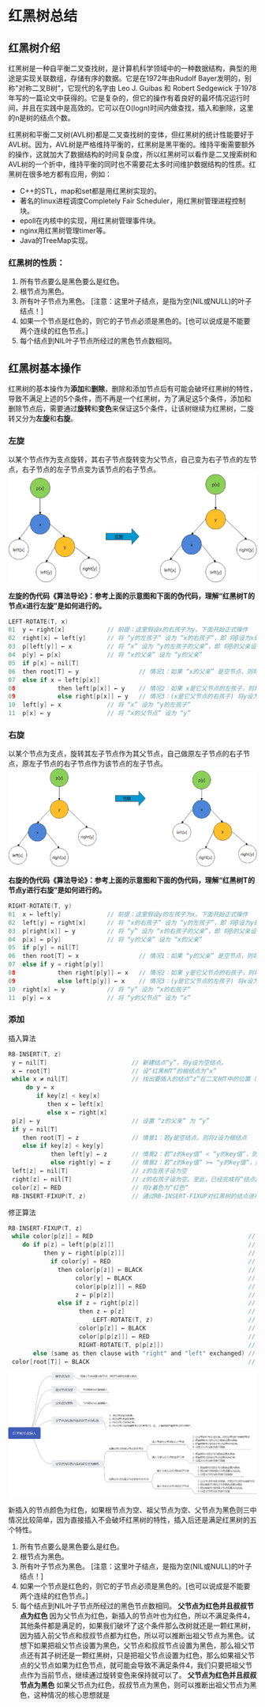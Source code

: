 # 红黑树总结
## 红黑树介绍
红黑树是一种自平衡二叉查找树，是计算机科学领域中的一种数据结构，典型的用途是实现关联数组，存储有序的数据。它是在1972年由Rudolf Bayer发明的，别称"对称二叉B树"，它现代的名字由 Leo J. Guibas 和 Robert Sedgewick 于1978年写的一篇论文中获得的。它是复杂的，但它的操作有着良好的最坏情况运行时间，并且在实践中是高效的。它可以在O(logn)时间内做查找，插入和删除，这里的n是树的结点个数。

红黑树和平衡二叉树(AVL树)都是二叉查找树的变体，但红黑树的统计性能要好于AVL树。因为，AVL树是严格维持平衡的，红黑树是黑平衡的。维持平衡需要额外的操作，这就加大了数据结构的时间复杂度，所以红黑树可以看作是二叉搜索树和AVL树的一个折中，维持平衡的同时也不需要花太多时间维护数据结构的性质。红黑树在很多地方都有应用，例如：
- C++的STL，map和set都是用红黑树实现的。
- 著名的linux进程调度Completely Fair Scheduler，用红黑树管理进程控制块。
- epoll在内核中的实现，用红黑树管理事件块。
- nginx用红黑树管理timer等。
- Java的TreeMap实现。

### 红黑树的性质：
1. 所有节点要么是黑色要么是红色。
2. 根节点为黑色。
3. 所有叶子节点为黑色。 [注意：这里叶子结点，是指为空(NIL或NULL)的叶子结点！]
4. 如果一个节点是红色的，则它的子节点必须是黑色的。[也可以说成是不能要两个连续的红色节点。]
5. 每个结点到NIL叶子节点所经过的黑色节点数相同。
## 红黑树基本操作
红黑树的基本操作为**添加**和**删除**，删除和添加节点后有可能会破坏红黑树的特性，导致不满足上述的5个条件，而不再是一个红黑树，为了满足这5个条件，添加和删除节点后，需要通过**旋转**和**变色**来保证这5个条件，让该树继续为红黑树，二旋转又分为**左旋**和**右旋**。
### 左旋
以某个节点作为支点旋转，其右子节点旋转变为父节点，自己变为右子节点的左节点，右子节点的左子节点变为该节点的右子节点。
![rotateLeft](https://github.com/sunwnehongl/LearningSummary/blob/master/image/collection/rotateLeft.png "rotateLeft")

**左旋的伪代码《算法导论》：参考上面的示意图和下面的伪代码，理解“红黑树T的节点x进行左旋”是如何进行的。**
```c
LEFT-ROTATE(T, x)  
01  y ← right[x]            // 前提：这里假设x的右孩子为y。下面开始正式操作
02  right[x] ← left[y]      // 将 “y的左孩子” 设为 “x的右孩子”，即 将β设为x的右孩子
03  p[left[y]] ← x          // 将 “x” 设为 “y的左孩子的父亲”，即 将β的父亲设为x
04  p[y] ← p[x]             // 将 “x的父亲” 设为 “y的父亲”
05  if p[x] = nil[T]       
06  then root[T] ← y                 // 情况1：如果 “x的父亲” 是空节点，则将y设为根节点
07  else if x = left[p[x]]  
08            then left[p[x]] ← y    // 情况2：如果 x是它父节点的左孩子，则将y设为“x的父节点的左孩子”
09            else right[p[x]] ← y   // 情况3：(x是它父节点的右孩子) 将y设为“x的父节点的右孩子”
10  left[y] ← x             // 将 “x” 设为 “y的左孩子”
11  p[x] ← y                // 将 “x的父节点” 设为 “y”
```

### 右旋
以某个节点为支点，旋转其左子节点作为其父节点，自己做原左子节点的右子节点，原左子节点的右子节点作为该节点的左子节点。
![rotateLeft](https://github.com/sunwnehongl/LearningSummary/blob/master/image/collection/rotaterigth.png "rotaterigth")

**右旋的伪代码《算法导论》：参考上面的示意图和下面的伪代码，理解“红黑树T的节点y进行右旋”是如何进行的。** 
```c
RIGHT-ROTATE(T, y)  
01  x ← left[y]             // 前提：这里假设y的左孩子为x。下面开始正式操作
02  left[y] ← right[x]      // 将 “x的右孩子” 设为 “y的左孩子”，即 将β设为y的左孩子
03  p[right[x]] ← y         // 将 “y” 设为 “x的右孩子的父亲”，即 将β的父亲设为y
04  p[x] ← p[y]             // 将 “y的父亲” 设为 “x的父亲”
05  if p[y] = nil[T]       
06  then root[T] ← x                 // 情况1：如果 “y的父亲” 是空节点，则将x设为根节点
07  else if y = right[p[y]]  
08            then right[p[y]] ← x   // 情况2：如果 y是它父节点的右孩子，则将x设为“y的父节点的左孩子”
09            else left[p[y]] ← x    // 情况3：(y是它父节点的左孩子) 将x设为“y的父节点的左孩子”
10  right[x] ← y            // 将 “y” 设为 “x的右孩子”
11  p[y] ← x                // 将 “y的父节点” 设为 “x”
```
### 添加
插入算法
```c
RB-INSERT(T, z)  
 y ← nil[T]                        // 新建结点“y”，将y设为空结点。
 x ← root[T]                       // 设“红黑树T”的根结点为“x”
 while x ≠ nil[T]                  // 找出要插入的结点“z”在二叉树T中的位置（父结点），即“y”结点要存放的位置
     do y ← x                      
        if key[z] < key[x]  
           then x ← left[x]  
           else x ← right[x]  
 p[z] ← y                          // 设置 “z的父亲” 为 “y”
 if y = nil[T]                     
    then root[T] ← z               // 情景1：若y是空结点，则将z设为根结点
    else if key[z] < key[y]        
            then left[y] ← z       // 情景2：若“z的key值” < “y的key值”，则将z设为“y的左孩子”
            else right[y] ← z      // 情景2：若“z的key值” >= “y的key值”，则将z设为“y的右孩子” 
 left[z] ← nil[T]                  // z的左孩子设为空
 right[z] ← nil[T]                 // z的右孩子设为空。至此，已经完成将“结点z插入到二叉树”中了。
 color[z] ← RED                    // 将z着色为“红色”
 RB-INSERT-FIXUP(T, z)             // 通过RB-INSERT-FIXUP对红黑树的结点进行颜色修改以及旋转，让树T仍然是一颗红黑树
```
修正算法
```c
RB-INSERT-FIXUP(T, z)
 while color[p[z]] = RED                                            // 若“当前结点(z)的父结点是红色”，则进行以下处理。
    do if p[z] = left[p[p[z]]]                                      // 若“z的父结点”是“z的祖父结点的左孩子”，则进行以下处理。
          then y ← right[p[p[z]]]                                   // 将y设置为“z的叔叔结点(z的祖父结点的右孩子)”
            if color[y] = RED                                       // 4.1情景：叔叔是红色
              then color[p[z]] ← BLACK                              //  (01) 将“父结点”设为黑色。
                   color[y] ← BLACK                                 //  (02) 将“叔叔结点”设为黑色。
                   color[p[p[z]]] ← RED                             //  (03) 将“祖父结点”设为“红色”。
                   z ← p[p[z]]                                      //  (04) 将“祖父结点”设为“当前结点”(红色结点)
              else if z = right[p[z]]                               // 4.3.1情景：叔叔是黑色，且当前结点是右孩子
                    then z ← p[z]                                   //  (01) 将“父结点”作为“新的当前结点”。
                        LEFT-ROTATE(T, z)                           //  (02) 以“新的当前结点”为支点进行左旋。
                    color[p[z]] ← BLACK                             // 4.2.1情景：叔叔是黑色，且当前结点是左孩子。(01) 将“父结点”设为“黑色”。
                    color[p[p[z]]] ← RED                            //  (02) 将“祖父结点”设为“红色”。
                    RIGHT-ROTATE(T, p[p[z]])                        //  (03) 以“祖父结点”为支点进行右旋。
       else (same as then clause with "right" and "left" exchanged) // 若“z的父结点”是“z的祖父结点的右孩子”，将上面的操作中“right”和“left”交换位置，然后依次执行。
 color[root[T]] ← BLACK                                             // 情景1：若y是空结点，则将z设为根结点
```
![节点插入](https://github.com/sunwnehongl/LearningSummary/blob/master/image/collection/%E7%BA%A2%E9%BB%91%E6%A0%91%E6%8F%92%E5%85%A5%E6%83%85%E5%86%B5%E5%88%86%E7%B1%BB.png "节点插入")

新插入的节点颜色为红色，如果根节点为空、祖父节点为空、父节点为黑色则三中情况比较简单，因为直接插入不会破坏红黑树的特性，插入后还是满足红黑树的五个特性。

1. 所有节点要么是黑色要么是红色。
2. 根节点为黑色。
3. 所有叶子节点为黑色。 [注意：这里叶子结点，是指为空(NIL或NULL)的叶子结点！]
4. 如果一个节点是红色的，则它的子节点必须是黑色的。[也可以说成是不能要两个连续的红色节点。]
5. 每个结点到NIL叶子节点所经过的黑色节点数相同。
**父节点为红色并且叔叔节点为红色**
因为父节点为红色，新插入的节点叶也为红色，所以不满足条件4，其他条件都是满足的，如果我们破坏了这个条件那么改树就还是一颗红黑树，因为插入前父节点和叔叔节点都为红色，所以可以推断出祖父节点为黑色。试想下如果把祖父节点设置为黑色，父节点和叔叔节点设置为黑色，那么祖父节点还有其子树还是一颗红黑树，只是把祖父节点设置为红色，那么如果祖父节点的父节点如果为红色节点，就可能会导致不满足条件4，我们只要把祖父节点作为当前节点，继续通过旋转变色来保持就可以了。
**父节点为红色并且叔叔节点为黑色**
如果父节点为红色，叔叔节点为黑色，则可以推断出祖父节点为黑色，这种情况的核心思想就是

